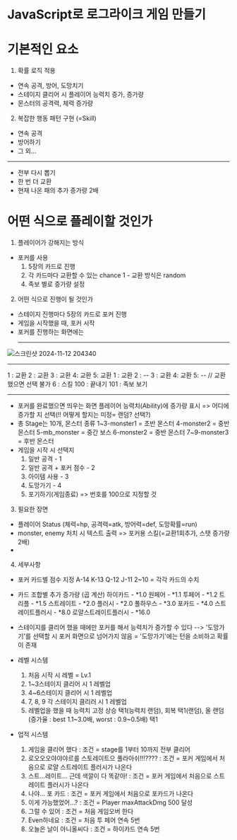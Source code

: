 # JavaScript로 로그라이크 게임 만들기

# 기본적인 요소

1.  확률 로직 적용
- 연속 공격, 방어, 도망치기
- 스테이지 클리어 시 플레이어 능력치 증가, 증가량
- 몬스터의 공격력, 체력 증가량

2. 복잡한 행동 패턴 구현 (=Skill)
- 연속 공격
- 방어하기
- 그 외...

---

- 전부 다시 뽑기
- 한 번 더 교환
- 현재 나온 패의 추가 증가량 2배

# 어떤 식으로 플레이할 것인가
1. 플레이어가 강해지는 방식
- 포커를 사용
  1) 5장의 카드로 진행
  2) 각 카드마다 교환할 수 있는 chance 1 - 교환 방식은 random
  <!-- 3. 카드 모양 별로 서열 정해서 추가 배율 시스템 // 아직 고민중
     - ♠(1.5배) ♥(1.3배) ♣(1.1배) ◆(default=1.0) -->
  4) 족보 별로 증가량 설정

2. 어떤 식으로 진행이 될 것인가
- 스테이지 진행마다 5장의 카드로 포커 진행
- 게임을 시작했을 때, 포커 시작
- 포커를 진행하는 화면에는  
  *******************************************************************
![스크린샷 2024-11-12 204340](https://github.com/user-attachments/assets/6f98ce5a-1606-4f90-baf8-417118073eb2)
  *******************************************************************
  1 : 교환 2 : 교환 3 : 교환 4: 교환 5: 교환
  1 : 교환 2 : -- 3 : 교환 4: 교환 5: -- // 교환 했으면 선택 불가
  6 : 스킬  100 : 끝내기 101 : 족보 보기
  *******************************************************************
- 포커를 완료했으면 띄우는 화면
   플레이어 능력치(Ability)에 증가량 표시
   => 어디에 증가할 지 선택(!! 어떻게 할지는 미정= 랜덤? 선택?)
- 총 Stage는 10개,
  몬스터 종류 1~3-monster1 = 초반 몬스터
             4-monster2 = 중반 몬스터
             5-mb_monster = 중간 보스
             6-monster2 = 중반 몬스터
             7~9-monster3 = 후반 몬스터
- 게임을 시작 시 선택지
  1) 일반 공격 - 1
  2) 일반 공격 + 포커 점수 - 2
  3) 아이템 사용 - 3
  4) 도망가기 - 4
  5) 포기하기(게임종료) => 번호를 100으로 지정할 것

3. 필요한 장면
 - 플레이어 Status (체력=hp, 공격력=atk, 방어력=def, 도망확률=run)
 - monster, enemy 처치 시 텍스트 출력 => 포커용 스킬(=교환1회추가, 스탯 증가량 2배)
 - 

 4. 세부사항
  - 포커 카드별 점수 지정
    A-14 K-13 Q-12 J-11
    2~10 =  각각 카드의 수치
  - 카드 조합별 추가 증가량 (곱 계산)
    하이카드 - *1.0
    원페어 - *1.1
    투페어 - *1.2
    트리플 - *1.5
    스트레이트 - *2.0
    플러시 - *2.0
    풀하우스 - *3.0
    포카드 - *4.0
    스트레이트플러시 - *8.0
    로얄스트레이트플러시 - *16.0
  - 스테이지를 클리어 했을 때에만 포커를 해서 능력치가 증가할 수 있다
   --> '도망가기'를 선택할 시 포커 화면으로 넘어가지 않음 = '도망가기'에는 턴을 소비하고 확률이 존재
  - 레벨 시스템
    1) 처음 시작 시 레벨 = Lv.1
    2) 1~3스테이지 클리어 시 1 레벨업
    3) 4~6스테이지 클리어 시 1 레벨업
    4) 7, 8, 9 각 스테이지 클리러 시 1 레벨업
    5) 레벨업을 했을 때 능력치 고정 상승 택1(능력치 랜덤), 회복 택1(랜덤), 
       올 랜덤 (증가율 : best 1.1~3.0배, worst : 0.9~0.5배) 택1

  - 업적 시스템
    1) 게임을 클리어 했다 : 조건 = stage를 1부터 10까지 전부 클리어
    2) 로오오오야야야르를 스토레이트으 풀라아쉬!!!???? : 조건 = 포커 게임에서 처음으로 로얄 스트레이트 플러시가 나온다
    3) 스트...레이트... 근데 색깔이 다 똑같아! : 조건 = 포커 게임에서 처음으로 스트레이트 플러시가 나온다
    4) 나야... 포 카드 : 조건 = 포커 게임에서 처음으로 포카드가 나온다
    5) 이게 가능했었어...? : 조건 = Player maxAttackDmg 500 달성
    6) 그럴 수 있어 : 조건 = 처음 게임오버 한다
    7) Even하네요 : 조건 = 처음 투 페어 연속 5번
    8) 오늘은 날이 아니올씨다 : 조건 = 하이카드 연속 5번




